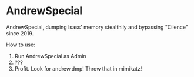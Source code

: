 # AndrewSpecial
AndrewSpecial, dumping lsass' memory stealthily and bypassing "Cilence" since 2019.

How to use:

1) Run AndrewSpecial as Admin
2) ???
3) Profit. Look for andrew.dmp! Throw that in mimikatz!
